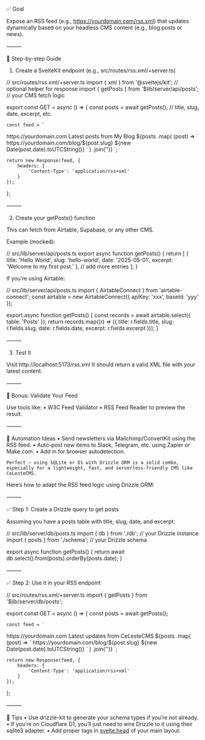 ✅ Goal

Expose an RSS feed (e.g., https://yourdomain.com/rss.xml) that updates dynamically based on your headless CMS content (e.g., blog posts or news).

⸻

🔧 Step-by-step Guide

1. Create a SvelteKit endpoint (e.g., src/routes/rss.xml/+server.ts)

// src/routes/rss.xml/+server.ts
import { xml } from '@sveltejs/kit'; // optional helper for response
import { getPosts } from '$lib/server/api/posts'; // your CMS fetch logic

export const GET = async () => {
	const posts = await getPosts(); // title, slug, date, excerpt, etc.

	const feed = `
<?xml version="1.0" encoding="UTF-8"?>
<rss version="2.0">
<channel>
  <title>My Blog</title>
  <link>https://yourdomain.com</link>
  <description>Latest posts from My Blog</description>
  ${posts
		.map(
			(post) => `
  <item>
    <title>${post.title}</title>
    <link>https://yourdomain.com/blog/${post.slug}</link>
    <pubDate>${new Date(post.date).toUTCString()}</pubDate>
    <description><![CDATA[${post.excerpt}]]></description>
  </item>
  `
		)
		.join('')}
</channel>
</rss>
	`;

	return new Response(feed, {
		headers: {
			'Content-Type': 'application/rss+xml'
		}
	});
};


⸻

2. Create your getPosts() function

This can fetch from Airtable, Supabase, or any other CMS.

Example (mocked):

// src/lib/server/api/posts.ts
export async function getPosts() {
	return [
		{
			title: 'Hello World',
			slug: 'hello-world',
			date: '2025-05-01',
			excerpt: 'Welcome to my first post.'
		},
		// add more entries
	];
}

If you’re using Airtable:

// src/lib/server/api/posts.ts
import { AirtableConnect } from 'airtable-connect';
const airtable = new AirtableConnect({ apiKey: 'xxx', baseId: 'yyy' });

export async function getPosts() {
	const records = await airtable.select({ table: 'Posts' });
	return records.map((r) => ({
		title: r.fields.title,
		slug: r.fields.slug,
		date: r.fields.date,
		excerpt: r.fields.excerpt
	}));
}


⸻

3. Test It

Visit http://localhost:5173/rss.xml
It should return a valid XML file with your latest content.

⸻

🧪 Bonus: Validate Your Feed

Use tools like:
	•	W3C Feed Validator
	•	RSS Feed Reader to preview the result.

⸻

🔄 Automation Ideas
	•	Send newsletters via Mailchimp/ConvertKit using the RSS feed.
	•	Auto-post new items to Slack, Telegram, etc. using Zapier or Make.com.
	•	Add <link rel="alternate" type="application/rss+xml" href="/rss.xml"> in <head> for browser autodetection.


    Perfect — using SQLite or D1 with Drizzle ORM is a solid combo, especially for a lightweight, fast, and serverless-friendly CMS like CeLesteCMS.

Here’s how to adapt the RSS feed logic using Drizzle ORM:

⸻

✅ Step 1: Create a Drizzle query to get posts

Assuming you have a posts table with title, slug, date, and excerpt:

// src/lib/server/db/posts.ts
import { db } from './db'; // your Drizzle instance
import { posts } from './schema'; // your Drizzle schema

export async function getPosts() {
	return await db.select().from(posts).orderBy(posts.date);
}


⸻

✅ Step 2: Use it in your RSS endpoint

// src/routes/rss.xml/+server.ts
import { getPosts } from '$lib/server/db/posts';

export const GET = async () => {
	const posts = await getPosts();

	const feed = `
<?xml version="1.0" encoding="UTF-8"?>
<rss version="2.0">
<channel>
  <title>CeLesteCMS Blog</title>
  <link>https://yourdomain.com</link>
  <description>Latest updates from CeLesteCMS</description>
  ${posts
		.map(
			(post) => `
  <item>
    <title>${post.title}</title>
    <link>https://yourdomain.com/blog/${post.slug}</link>
    <pubDate>${new Date(post.date).toUTCString()}</pubDate>
    <description><![CDATA[${post.excerpt}]]></description>
  </item>
  `
		)
		.join('')}
</channel>
</rss>
`;

	return new Response(feed, {
		headers: {
			'Content-Type': 'application/rss+xml'
		}
	});
};


⸻

🔧 Tips
	•	Use drizzle-kit to generate your schema types if you’re not already.
	•	If you’re on Cloudflare D1, you’ll just need to wire Drizzle to it using their sqlite3 adapter.
	•	Add proper <link rel="alternate"> tags in <svelte:head> of your main layout.
